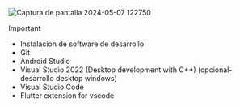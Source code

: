 ![Captura de pantalla 2024-05-07 122750](https://github.com/M-VictoriaCM/Seminario-de-Flutter/assets/70769530/9ac62563-914d-4526-a694-fb195a3e4a65)

>[!IMPORTANT]
>- Instalacion de software de desarrollo
>- Git
>- Android Studio
>- Visual Studio 2022 (Desktop development with C++) (opcional- desarrollo desktop windows)
>- Visual Studio Code
>- Flutter extension for vscode
